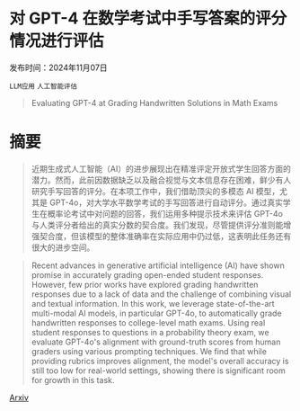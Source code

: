 # 对 GPT-4 在数学考试中手写答案的评分情况进行评估

发布时间：2024年11月07日

`LLM应用` `人工智能评估`

> Evaluating GPT-4 at Grading Handwritten Solutions in Math Exams

# 摘要

> 近期生成式人工智能（AI）的进步展现出在精准评定开放式学生回答方面的潜力。然而，此前因数据缺乏以及融合视觉与文本信息存在困难，鲜少有人研究手写回答的评分。在本项工作中，我们借助顶尖的多模态 AI 模型，尤其是 GPT-4o，对大学水平数学考试的手写回答进行自动评分。通过真实学生在概率论考试中对问题的回答，我们运用多种提示技术来评估 GPT-4o 与人类评分者给出的真实分数的契合度。我们发现，尽管提供评分准则能增强契合度，但该模型的整体准确率在实际应用中仍过低，这表明此任务还有很大的进步空间。

> Recent advances in generative artificial intelligence (AI) have shown promise in accurately grading open-ended student responses. However, few prior works have explored grading handwritten responses due to a lack of data and the challenge of combining visual and textual information. In this work, we leverage state-of-the-art multi-modal AI models, in particular GPT-4o, to automatically grade handwritten responses to college-level math exams. Using real student responses to questions in a probability theory exam, we evaluate GPT-4o's alignment with ground-truth scores from human graders using various prompting techniques. We find that while providing rubrics improves alignment, the model's overall accuracy is still too low for real-world settings, showing there is significant room for growth in this task.

[Arxiv](https://arxiv.org/abs/2411.05231)